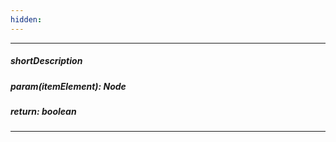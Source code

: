 ```yaml
---
hidden: 
---
```

---
##### shortDescription

##### param(itemElement): Node

##### return: boolean

---
